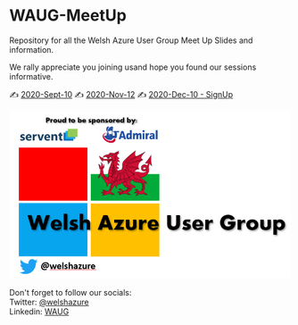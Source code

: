 # WAUG-MeetUp

Repository for all the Welsh Azure User Group Meet Up Slides and information.

We rally appreciate you joining usand hope you found our sessions informative.

✍️ [2020-Sept-10](2020-Sept-10/README.md)
✍️ [2020-Nov-12](2020-Nov-12/README.md)
✍️ [2020-Dec-10 - SignUp](https://www.meetup.com/MSFT-Stack/events/274527172/)

![Logo](logo.PNG)

Don't forget to follow our socials: </br>
Twitter: [@welshazure](http://www.twitter.com/welshazure) </br>
Linkedin: [WAUG](https://www.linkedin.com/groups/13866357/)